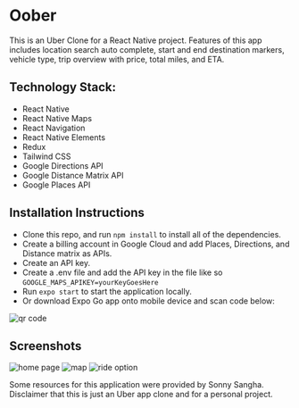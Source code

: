 # Oober
This is an Uber Clone for a React Native project. Features of this app includes location search auto complete, start and end destination markers, vehicle type, trip overview with price, total miles, and ETA.

## Technology Stack:
- React Native
- React Native Maps
- React Navigation
- React Native Elements
- Redux
- Tailwind CSS
- Google Directions API
- Google Distance Matrix API
- Google Places API

## Installation Instructions
- Clone this repo, and run ``` npm install ``` to install all of the dependencies.
- Create a billing account in Google Cloud and add Places, Directions, and Distance matrix as APIs.
- Create an API key.
- Create a .env file and add the API key in the file like so
``` GOOGLE_MAPS_APIKEY=yourKeyGoesHere ```
- Run ``` expo start ``` to start the application locally. 
- Or download Expo Go app onto mobile device and scan code below:

![qr code](./assets/qrcode.png)

## Screenshots
![home page](./assets/home-page.jpg)
![map](./assets/map.jpg)
![ride option](./assets/ride-option.jpg)


Some resources for this application were provided by Sonny Sangha.
Disclaimer that this is just an Uber app clone and for a personal project.
